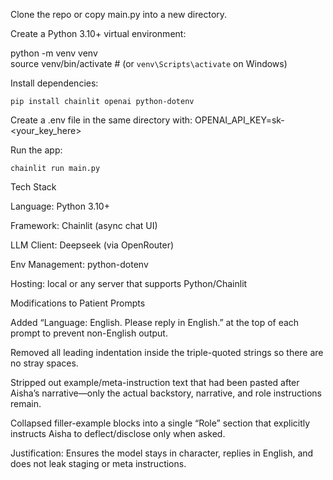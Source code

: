Clone the repo or copy main.py into a new directory.

Create a Python 3.10+ virtual environment:

python -m venv venv  
    source venv/bin/activate   # (or `venv\Scripts\activate` on Windows)  

Install dependencies:


    pip install chainlit openai python-dotenv


Create a .env file in the same directory with:
    OPENAI_API_KEY=sk-<your_key_here>

Run the app:

    chainlit run main.py

Tech Stack

Language: Python 3.10+

Framework: Chainlit (async chat UI)

LLM Client: Deepseek (via OpenRouter)

Env Management: python-dotenv

Hosting: local or any server that supports Python/Chainlit

Modifications to Patient Prompts

Added “Language: English. Please reply in English.” at the top of each prompt to prevent non-English output.

Removed all leading indentation inside the triple-quoted strings so there are no stray spaces.

Stripped out example/meta-instruction text that had been pasted after Aisha’s narrative—only the actual backstory, narrative, and role instructions remain.

Collapsed filler-example blocks into a single “Role” section that explicitly instructs Aisha to deflect/disclose only when asked.

Justification: Ensures the model stays in character, replies in English, and does not leak staging or meta instructions.